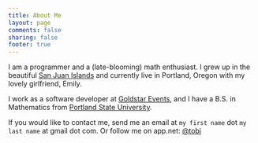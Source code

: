 ```yaml
---
title: About Me
layout: page
comments: false
sharing: false
footer: true
---
```

I am a programmer and a (late-blooming) math enthusiast. I grew up in the beautiful [San Juan Islands](https://maps.google.com/maps?hl=en&q=san+juan+islands&ie=UTF-8&hq=&hnear=0x548f7c056c64923d:0x79e31327e7db0fb2,San+Juan+Island&gl=us&ei=ZiT6T5HLNcfJqgGEnYGLCQ&sqi=2&ved=0CL0BELYD) and currently live in Portland, Oregon with my lovely girlfriend, Emily.

I work as a software developer at [Goldstar Events](http://www.goldstar.com/), and I have a B.S. in Mathematics from [Portland State University](http://pdx.edu).

If you would like to contact me, send me an email at `my first name` dot `my last name` at gmail dot com. Or follow me on app.net: [@tobi](https://alpha.app.net/tobi)
